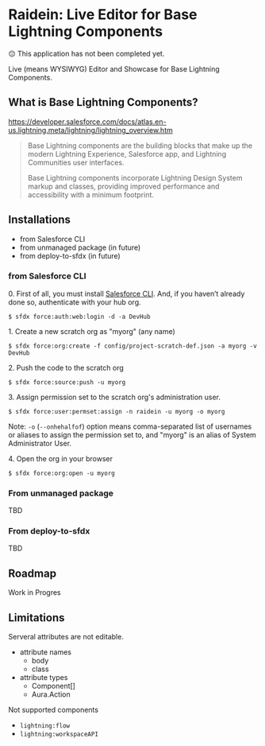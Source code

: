 # Raidein: Live Editor for Base Lightning Components

:pensive: This application has not been completed yet.

Live (means WYSIWYG) Editor and Showcase for Base Lightning Components.

## What is Base Lightning Components?

https://developer.salesforce.com/docs/atlas.en-us.lightning.meta/lightning/lightning_overview.htm

> Base Lightning components are the building blocks that make up the modern Lightning Experience, Salesforce app, and Lightning Communities user interfaces.  
>
> Base Lightning components incorporate Lightning Design System markup and classes, providing improved performance and accessibility with a minimum footprint.

## Installations

- from Salesforce CLI
- from unmanaged package (in future)
- from deploy-to-sfdx (in future)

### from Salesforce CLI

0\. First of all, you must install [Salesforce CLI](https://developer.salesforce.com/ja/tools/sfdxcli). And, if you haven’t already done so, authenticate with your hub org.

```
$ sfdx force:auth:web:login -d -a DevHub
```

1\. Create a new scratch org as "myorg" (any name)

```
$ sfdx force:org:create -f config/project-scratch-def.json -a myorg -v DevHub
```

2\. Push the code to the scratch org

```
$ sfdx force:source:push -u myorg
```

3\. Assign permission set to the scratch org's administration user.

```
$ sfdx force:user:permset:assign -n raidein -u myorg -o myorg
```

Note: ``-o`` (``--onhehalfof``) option means comma-separated list of usernames or aliases to assign the permission set to, and "myorg" is an alias of System Administrator User.

4\. Open the org in your browser

```
$ sfdx force:org:open -u myorg
```

### From unmanaged package

TBD

### From deploy-to-sfdx

TBD

## Roadmap

Work in Progres

## Limitations

Serveral attributes are not editable.

- attribute names
  - body
  - class
- attribute types
  - Component[]
  - Aura.Action

Not supported components

- ``lightning:flow``
- ``lightning:workspaceAPI``
